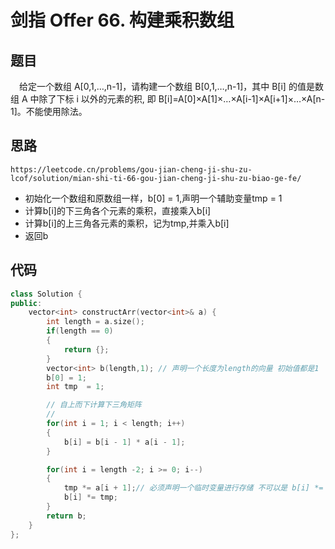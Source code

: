 # 剑指 Offer 66. 构建乘积数组

## 题目

&emsp;给定一个数组 A[0,1,…,n-1]，请构建一个数组 B[0,1,…,n-1]，其中 B[i] 的值是数组 A 中除了下标 i 以外的元素的积, 即 B[i]=A[0]×A[1]×…×A[i-1]×A[i+1]×…×A[n-1]。不能使用除法。



## 思路

```https://leetcode.cn/problems/gou-jian-cheng-ji-shu-zu-lcof/solution/mian-shi-ti-66-gou-jian-cheng-ji-shu-zu-biao-ge-fe/```

* 初始化一个数组和原数组一样，b[0] = 1,声明一个辅助变量tmp = 1
* 计算b[i]的下三角各个元素的乘积，直接乘入b[i]
* 计算b[i]的上三角各元素的乘积，记为tmp,并乘入b[i]
* 返回b


## 代码

```cpp
class Solution {
public:
    vector<int> constructArr(vector<int>& a) {
        int length = a.size();
        if(length == 0)
        {
            return {};
        }
        vector<int> b(length,1); // 声明一个长度为length的向量 初始值都是1
        b[0] = 1;
        int tmp  = 1;

        // 自上而下计算下三角矩阵
        // 
        for(int i = 1; i < length; i++)
        {
            b[i] = b[i - 1] * a[i - 1];
        }

        for(int i = length -2; i >= 0; i--)
        {
            tmp *= a[i + 1];// 必须声明一个临时变量进行存储 不可以是 b[i] *= a[i+1]  
            b[i] *= tmp;
        }
        return b;
    }
};
```

